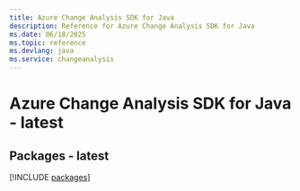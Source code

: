 ```yaml
---
title: Azure Change Analysis SDK for Java
description: Reference for Azure Change Analysis SDK for Java
ms.date: 06/18/2025
ms.topic: reference
ms.devlang: java
ms.service: changeanalysis
---
```

# Azure Change Analysis SDK for Java - latest
## Packages - latest
[!INCLUDE [packages](change-analysis-index.md)]